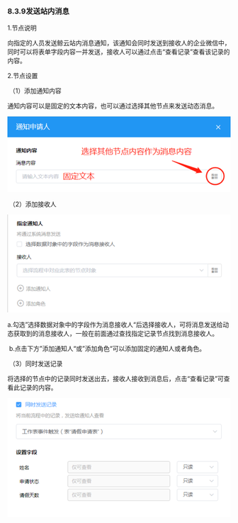 ### 8.3.9发送站内消息

1.节点说明

​	向指定的人员发送鲸云站内消息通知，该通知会同时发送到接收人的企业微信中，同时可以将表单字段内容一并发送，接收人可以通过点击“查看记录”查看该记录的内容。

2.节点设置

​	（1）添加通知内容

​		通知内容可以是固定的文本内容，也可以通过选择其他节点来发送动态消息。

![tongzhi1](./image/workflow/workflownode/sendJYmessage/tongzhi1.png)

​	（2）添加接收人

![tongzhi2](./image/workflow/workflownode/sendJYmessage/tongzhi2.png)

​		a.勾选”选择数据对象中的字段作为消息接收人“后选择接收人，可将消息发送给动态获取到的消息接收人，一般在前面通过查找指定记录节点找到消息接收人。

​		b.点击下方”添加通知人“或”添加角色“可以添加固定的通知人或者角色。

​	（3）同时发送记录

​		将选择的节点中的记录同时发送出去，接收人接收到消息后，点击“查看记录”可查看此记录的内容。

![tongzhi3](./image/workflow/workflownode/sendJYmessage/tongzhi3.png)